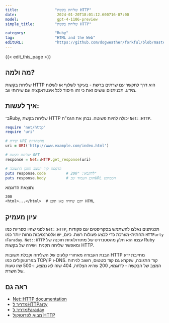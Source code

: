```yaml
---
title:                "שליחת בקשת HTTP"
date:                  2024-01-20T18:01:12.600716-07:00
model:                 gpt-4-1106-preview
simple_title:         "שליחת בקשת HTTP"

category:             "Ruby"
tag:                  "HTML and the Web"
editURL:              "https://github.com/dogweather/forkful/blob/master/content/he/ruby/sending-an-http-request.md"
---
```


{{< edit_this_page >}}

## מה ולמה?
שליחת בקשות HTTP היא דרך לתקשר עם שרתים ברשת - בעיקר לשלוף או לשלוח מידע. תכניתנים עושים זאת כי זהו היסוד לכל אינטראקציה עם שירותי ווב.

## איך לעשות:
ב־Ruby, שליחת בקשת HTTP יכולה להיות פשוטה. נבחן את הגמ"ח `Net::HTTP`.

```ruby
require 'net/http'
require 'uri'

# יצירת URI מהמחרוזת
uri = URI('http://www.example.com/index.html')

# שליחת בקשת GET
response = Net::HTTP.get_response(uri)

# הדפסת קוד המצב ותוכן התשובה
puts response.code         # לדוגמא: "200"
puts response.body         # תוכן העמוד שבURL המבוקש
```
תוצאת הדוגמא:
```
200
<html>...</html>  # יתכן שיהיה כאן תוכן HTML
```

## עיון מעמיק
לפני שהיו ספריות כמו `Net::HTTP`, תכניתנים נאלצו להשתמש בסקריפטים עם פקודות תחתית-מערכת כדי לבצע פעולות רשת. כיום, יש אלטרנטיבות נוחות יותר כמו `HTTParty` ו`Faraday`. `Net::HTTP` עצמו הוא חלק מהסטנדרט של מתודולוגיות תוכנה של Ruby ומאפשר שליחה תקנית וישירה של בקשות HTTP.

הבנת העבודה מאחורי קלעים של השליחה וקבלת תשובות HTTP מחייבת ידע בפרוטוקולים כמו TCP/IP ו-DNS. קוד התגובה, שנקרא גם קוד סטטוס, חשוב לניתוח המצב של הבקשה - לדוגמא, 200 שהיא הצלחה, 404 שזה לא נמצא, ו-500 שזו טעות של השרת.

## ראה גם
- [Net::HTTP documentation](https://ruby-doc.org/stdlib-2.7.1/libdoc/net/http/rdoc/Net/HTTP.html)
- [מדריך לHTTParty](https://github.com/jnunemaker/httparty)
- [מדריך לFaraday](https://lostisland.github.io/faraday/)
- [מבוא לפרוטוקול HTTP](https://developer.mozilla.org/en-US/docs/Web/HTTP/Overview)
